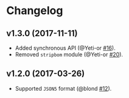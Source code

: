 Changelog
=========

v1.3.0 (2017-11-11)
-------------------

* Added synchronous API (@Yeti-or [#16]).
* Removed `stripbom` module (@Yeti-or [#20]).

[#16]: https://github.com/node-eval/file-eval/pull/16
[#20]: https://github.com/node-eval/file-eval/pull/20

v1.2.0 (2017-03-26)
-------------------

* Supported `JSON5` format (@blond [#12]).

[#12]: https://github.com/node-eval/file-eval/pull/12
